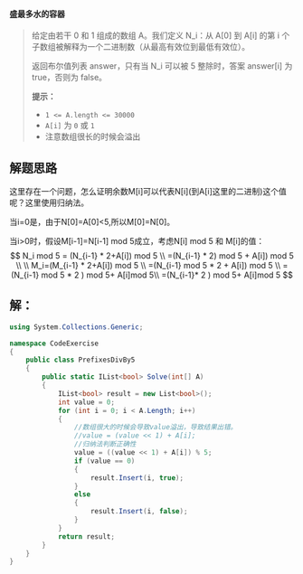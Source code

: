 #### 盛最多水的容器

> 给定由若干 0 和 1 组成的数组 A。我们定义 N_i：从 A[0] 到 A[i] 的第 i 个子数组被解释为一个二进制数（从最高有效位到最低有效位）。
>
> 返回布尔值列表 answer，只有当 N_i 可以被 5 整除时，答案 answer[i] 为 true，否则为 false。
>
> **提示：**
>
> * `1 <= A.length <= 30000`
> * `A[i]` 为 `0` 或 `1`
> * 注意数组很长的时候会溢出

## 解题思路

这里存在一个问题，怎么证明余数M[i]可以代表N[i]\(到A[i]这里的二进制)这个值呢？这里使用归纳法。

当i=0是，由于N[0]=A[0]<5,所以M[0]=N[0]。

当i>0时，假设M[i-1]=N[i-1] mod 5成立，考虑N[i] mod 5 和 M[i]的值：
$$
N_i mod 5 = (N_{i-1} * 2+A[i]) mod 5 \\
	=(N_{i-1} * 2) mod 5 + A[i]) mod 5
\\
\\
M_i=(M_{i-1} * 2+A[i]) mod 5 \\
	=(N_{i-1} mod 5 * 2 + A[i]) mod 5 \\
	=(N_{i-1} mod 5 * 2 ) mod 5+ A[i]mod 5\\
	=(N_{i-1}* 2 ) mod 5+ A[i]mod 5
$$


## 解：

```c#
using System.Collections.Generic;

namespace CodeExercise
{
    public class PrefixesDivBy5
    {
        public static IList<bool> Solve(int[] A)
        {
            IList<bool> result = new List<bool>();
            int value = 0;
            for (int i = 0; i < A.Length; i++)
            {
                //数组很大的时候会导致value溢出，导致结果出错。
                //value = (value << 1) + A[i];
                //归纳法判断正确性
                value = ((value << 1) + A[i]) % 5;
                if (value == 0)
                {
                    result.Insert(i, true);
                }
                else
                {
                    result.Insert(i, false);
                }
            }
            return result;
        }
    }
}

```

